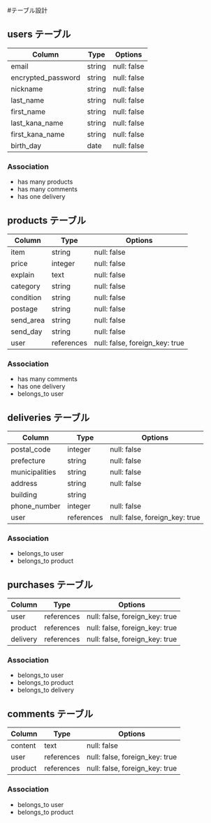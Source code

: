 #テーブル設計

## users テーブル

| Column             | Type    | Options     |
|------------------- | ------- | ----------- |
| email              | string  | null: false |
| encrypted_password | string  | null: false |
| nickname           | string  | null: false |
| last_name          | string  | null: false |
| first_name         | string  | null: false |
| last_kana_name     | string  | null: false |
| first_kana_name    | string  | null: false |
| birth_day          | date    | null: false |

### Association

- has many products
- has many comments
- has one delivery 

## products テーブル

| Column    | Type       | Options                        |
| --------- | ---------- | ------------------------------ |
| item      | string     | null: false                    |
| price     | integer    | null: false                    |
| explain   | text       | null: false                    |
| category  | string     | null: false                    |
| condition | string     | null: false                    |
| postage   | string     | null: false                    |
| send_area | string     | null: false                    |
| send_day  | string     | null: false                    |
| user      | references | null: false, foreign_key: true |

### Association

- has many comments
- has one delivery
- belongs_to user

## deliveries テーブル

| Column         | Type       | Options                        |
| -------------- | ---------- | ------------------------------ |
| postal_code    | integer    | null: false                    |
| prefecture     | string     | null: false                    |
| municipalities | string     | null: false                    |
| address        | string     | null: false                    |
| building       | string     |                                |
| phone_number   | integer    | null: false                    |
| user           | references | null: false, foreign_key: true |

### Association

- belongs_to user
- belongs_to product

## purchases テーブル

| Column   | Type       | Options                        |
| -------- | ---------- | ------------------------------ |
| user     | references | null: false, foreign_key: true |
| product  | references | null: false, foreign_key: true |
| delivery | references | null: false, foreign_key: true |

### Association

- belongs_to user
- belongs_to product
- belongs_to delivery

## comments テーブル

| Column  | Type       | Options                        |
| ------- | ---------- | ------------------------------ |
| content | text       | null: false                    |
| user    | references | null: false, foreign_key: true |
| product | references | null: false, foreign_key: true |

### Association

- belongs_to user
- belongs_to product